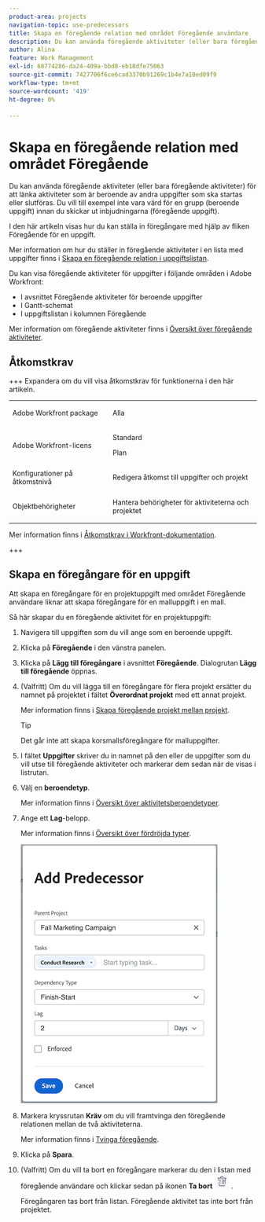 ```yaml
---
product-area: projects
navigation-topic: use-predecessors
title: Skapa en föregående relation med området Föregående användare
description: Du kan använda föregående aktiviteter (eller bara föregående aktiviteter) för att länka aktiviteter som är beroende av andra uppgifter som ska startas eller slutföras.
author: Alina
feature: Work Management
exl-id: 68774286-da24-409a-bbd8-eb18dfe75063
source-git-commit: 7427706f6ce6cad3370b91269c1b4e7a10ed09f9
workflow-type: tm+mt
source-wordcount: '419'
ht-degree: 0%

---
```


# Skapa en föregående relation med området Föregående

<!-- Audited: 5/2025 -->

Du kan använda föregående aktiviteter (eller bara föregående aktiviteter) för att länka aktiviteter som är beroende av andra uppgifter som ska startas eller slutföras. Du vill till exempel inte vara värd för en grupp (beroende uppgift) innan du skickar ut inbjudningarna (föregående uppgift).

I den här artikeln visas hur du kan ställa in föregångare med hjälp av fliken Föregående för en uppgift.

Mer information om hur du ställer in föregående aktiviteter i en lista med uppgifter finns i [Skapa en föregående relation i uppgiftslistan](../../../manage-work/tasks/use-prdcssrs/create-predecessors-on-task-list.md).

Du kan visa föregående aktiviteter för uppgifter i följande områden i Adobe Workfront:

* I avsnittet Föregående aktiviteter för beroende uppgifter
* I Gantt-schemat
* I uppgiftslistan i kolumnen Föregående

Mer information om föregående aktiviteter finns i [Översikt över föregående aktiviteter](../../../manage-work/tasks/use-prdcssrs/predecessors-overview.md).

## Åtkomstkrav

+++ Expandera om du vill visa åtkomstkrav för funktionerna i den här artikeln.

<table style="table-layout:auto"> 
 <col> 
 <col> 
 <tbody> 
  <tr> 
   <td role="rowheader">Adobe Workfront package</td> 
   <td> <p>Alla</p> </td> 
  </tr> 
  <tr> 
   <td role="rowheader">Adobe Workfront-licens</td> 
   <td><p>Standard</p> 
   <p>Plan</p> </td> 
  </tr> 
  <tr> 
   <td role="rowheader">Konfigurationer på åtkomstnivå</td> 
   <td> <p>Redigera åtkomst till uppgifter och projekt</p> </td> 
  </tr> 
  <tr> 
   <td role="rowheader">Objektbehörigheter</td> 
   <td> <p>Hantera behörigheter för aktiviteterna och projektet</p></td> 
  </tr> 
 </tbody> 
</table>

Mer information finns i [Åtkomstkrav i Workfront-dokumentation](/help/quicksilver/administration-and-setup/add-users/access-levels-and-object-permissions/access-level-requirements-in-documentation.md).

+++

## Skapa en föregångare för en uppgift

Att skapa en föregångare för en projektuppgift med området Föregående användare liknar att skapa föregångare för en malluppgift i en mall.

Så här skapar du en föregående aktivitet för en projektuppgift:

1. Navigera till uppgiften som du vill ange som en beroende uppgift.

1. Klicka på **Föregående** i den vänstra panelen.

1. Klicka på **Lägg till föregångare** i avsnittet **Föregående**. Dialogrutan **Lägg till föregående** öppnas.

1. (Valfritt) Om du vill lägga till en föregångare för flera projekt ersätter du namnet på projektet i fältet **Överordnat projekt** med ett annat projekt.

   Mer information finns i [Skapa föregående projekt mellan projekt](../../../manage-work/tasks/use-prdcssrs/cross-project-predecessors.md).

   >[!TIP]
   >
   >Det går inte att skapa korsmallsföregångare för malluppgifter.


1. I fältet **Uppgifter** skriver du in namnet på den eller de uppgifter som du vill utse till föregående aktiviteter och markerar dem sedan när de visas i listrutan.

1. Välj en **beroendetyp**.

   Mer information finns i [Översikt över aktivitetsberoendetyper](../../../manage-work/tasks/use-prdcssrs/task-dependency-types.md).

1. Ange ett **Lag**-belopp.

   Mer information finns i &#x200B;[Översikt över fördröjda typer](../../../manage-work/tasks/use-prdcssrs/lag-types.md).

   ![Dialogrutan Lägg till föregående](assets/add-predecessor-dialog-box.png)

1. Markera kryssrutan **Kräv** om du vill framtvinga den föregående relationen mellan de två aktiviteterna.

   Mer information finns i [Tvinga föregående](../../../manage-work/tasks/use-prdcssrs/enforced-predecessors.md).

1. Klicka på **Spara**.

1. (Valfritt) Om du vill ta bort en föregångare markerar du den i listan med föregående användare och klickar sedan på ikonen **Ta bort** ![Ta bort](assets/remove-or-delete-icon.png) .

   Föregångaren tas bort från listan. Föregående aktivitet tas inte bort från projektet.
